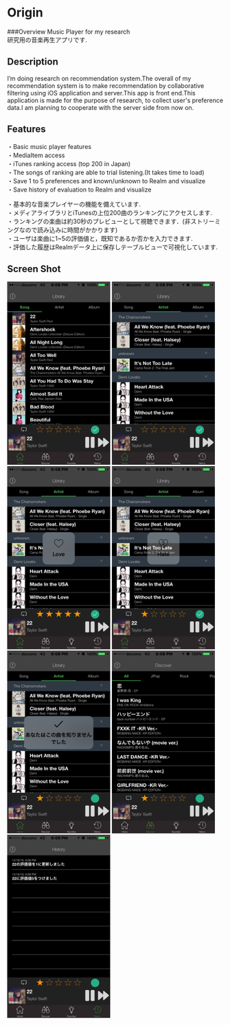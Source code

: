 # Origin

###Overview
Music Player for my research  
研究用の音楽再生アプリです.  

## Description
I’m doing research on recommendation system.The overall of my recommendation system is to make recommendation by collaborative filtering using iOS application and server.This app is front end.This application is made for the purpose of research, to collect user's preference data.I am planning to cooperate with the server side from now on.

## Features
・Basic music player features  
・MediaItem access  
・iTunes ranking access (top 200 in Japan)  
・The songs of ranking are able to trial listening.(It takes time to load)  
・Save 1 to 5 preferences and known/unknown to Realm and visualize  
・Save history of evaluation to Realm and visualize  

・基本的な音楽プレイヤーの機能を備えています.  
・メディアライブラリとiTunesの上位200曲のランキングにアクセスします.  
・ランキングの楽曲は約30秒のプレビューとして視聴できます．(非ストリーミングなので読み込みに時間がかかります)   
・ユーザは楽曲に1~5の評価値と，既知であるか否かを入力できます.    
・評価した履歴はRealmデータ上に保存しテーブルビューで可視化しています.  

## Screen Shot
<img src="https://github.com/uesmgn/Origin/blob/Origin1.6/Origin/IMG_0842.PNG?raw=true" width="240px">
<img src="https://github.com/uesmgn/Origin/blob/Origin1.6/Origin/IMG_0843.PNG?raw=true" width="240px">
<img src="https://github.com/uesmgn/Origin/blob/Origin1.6/Origin/IMG_0844.PNG?raw=true" width="240px">
<img src="https://github.com/uesmgn/Origin/blob/Origin1.6/Origin/IMG_0845.PNG?raw=true" width="240px">
<img src="https://github.com/uesmgn/Origin/blob/Origin1.6/Origin/IMG_0846.PNG?raw=true" width="240px">
<img src="https://github.com/uesmgn/Origin/blob/Origin1.6/Origin/IMG_0847.PNG?raw=true" width="240px">
<img src="https://github.com/uesmgn/Origin/blob/Origin1.6/Origin/IMG_0848.PNG?raw=true" width="240px">
